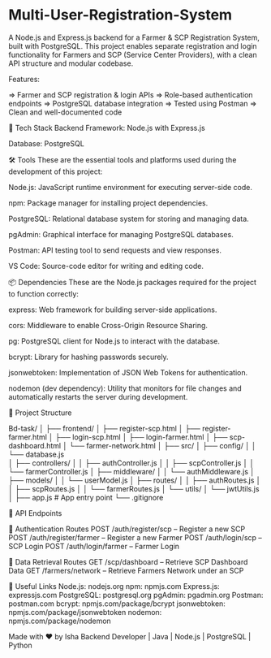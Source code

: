 # Multi-User-Registration-System
A Node.js and Express.js backend for a Farmer & SCP Registration System, built with PostgreSQL. This project enables separate registration and login functionality for Farmers and SCP (Service Center Providers), with a clean API structure and modular codebase.

 Features:
 
=> Farmer and SCP registration & login APIs
=> Role-based authentication endpoints
=> PostgreSQL database integration
=> Tested using Postman
=> Clean and well-documented code

🚀 Tech Stack
Backend Framework: Node.js with Express.js

Database: PostgreSQL

🛠️ Tools
These are the essential tools and platforms used during the development of this project:​

Node.js: JavaScript runtime environment for executing server-side code.

npm: Package manager for installing project dependencies.

PostgreSQL: Relational database system for storing and managing data.

pgAdmin: Graphical interface for managing PostgreSQL databases.

Postman: API testing tool to send requests and view responses.

VS Code: Source-code editor for writing and editing code.​

📦 Dependencies
These are the Node.js packages required for the project to function correctly:​

express: Web framework for building server-side applications.

cors: Middleware to enable Cross-Origin Resource Sharing.

pg: PostgreSQL client for Node.js to interact with the database.

bcrypt: Library for hashing passwords securely.

jsonwebtoken: Implementation of JSON Web Tokens for authentication.

nodemon (dev dependency): Utility that monitors for file changes and automatically restarts the server during development.

    
📁 Project Structure

Bd-task/
│
├── frontend/
│   ├── register-scp.html
│   ├── register-farmer.html
│   ├── login-scp.html
│   ├── login-farmer.html
│   ├── scp-dashboard.html
│   └── farmer-network.html
│
├── src/
│   ├── config/
│   │   └── database.js       
│   ├── controllers/
│   │   ├── authController.js
│   │   ├── scpController.js
│   │   └── farmerController.js
│   ├── middleware/
│   │   └── authMiddleware.js
│   ├── models/
│   │   └── userModel.js
│   ├── routes/
│   │   ├── authRoutes.js
│   │   ├── scpRoutes.js
│   │   └── farmerRoutes.js
│   └── utils/
│       └── jwtUtils.js
│
├── app.js                     # App entry point
└── .gitignore

📮 API Endpoints

 🔐 Authentication Routes
    POST /auth/register/scp – Register a new SCP
    POST /auth/register/farmer – Register a new Farmer
    POST /auth/login/scp – SCP Login
    POST /auth/login/farmer – Farmer Login

📄 Data Retrieval Routes
    GET /scp/dashboard – Retrieve SCP Dashboard Data
    GET /farmers/network – Retrieve Farmers Network under an SCP

🔗 Useful Links
Node.js: nodejs.org
npm: npmjs.com
Express.js: expressjs.com
PostgreSQL: postgresql.org
pgAdmin: pgadmin.org
Postman: postman.com
bcrypt: npmjs.com/package/bcrypt
jsonwebtoken: npmjs.com/package/jsonwebtoken
nodemon: npmjs.com/package/nodemon


Made with ❤️ by Isha
Backend Developer | Java | Node.js | PostgreSQL | Python
